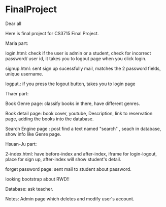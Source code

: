 # FinalProject

Dear all

Here is final project for CS3715 Final Project.

Maria part:

login.html: check if the user is admin or a student, check for incorrect password/ user id, it takes you to logout page when you click login.

signup.html: sent sign up sucessfully mail,  matches the 2 password fields, unique username.

logput.: if you press the logout button, takes you to login page

Thaer part:

Book Genre page: classify books in there, have different genres. 

Book detail page: book cover, youtube, Description, link to reservation page, adding the books into the database.

Search Engine page : post find a text named "search" , seach in database, show info like Genre page. 

Hsuan-Ju part:

2-index.html: have before-index and after-index, iframe for login-logout, place for sign up, after-index will show student's detail.

forget password page: sent mail to student about password.

looking bootstrap about RWD!!

Database:
ask teacher.

Notes: Admin page which deletes and modify user's account.
